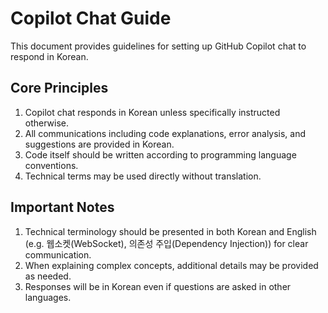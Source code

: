 # Copilot Chat Guide

This document provides guidelines for setting up GitHub Copilot chat to respond
in Korean.

## Core Principles

1. Copilot chat responds in Korean unless specifically instructed otherwise.
2. All communications including code explanations, error analysis, and
   suggestions are provided in Korean.
3. Code itself should be written according to programming language conventions.
4. Technical terms may be used directly without translation.

## Important Notes

1. Technical terminology should be presented in both Korean and English
   (e.g. 웹소켓(WebSocket), 의존성 주입(Dependency Injection)) for clear
   communication.
2. When explaining complex concepts, additional details may be provided as
   needed.
3. Responses will be in Korean even if questions are asked in other languages.
